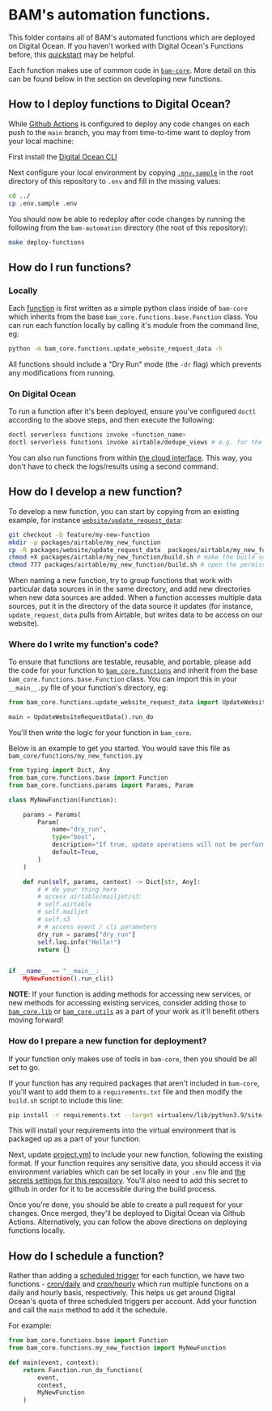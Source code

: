 # BAM's automation functions.

This folder contains all of BAM's automated functions which are deployed on Digital Ocean. If you haven't worked with Digital Ocean's Functions before, this [quickstart](https://docs.digitalocean.com/products/functions/getting-started/quickstart/) may be helpful.

Each function makes use of common code in [`bam-core`](../core/). More detail on this can be found below in the section on developing new functions.

## How to I deploy functions to Digital Ocean?

While [Github Actions](../.github/workflows/deploy.yml) is configured to deploy any code changes on each push to the `main` branch, you may from time-to-time want to deploy from your local machine:

First install the [Digital Ocean CLI](https://docs.digitalocean.com/reference/doctl/how-to/install/)

Next configure your local environment by copying [`.env.sample`](../.env.sample) in the root directory of this repository to `.env` and fill in the missing values:

```bash
cd ../
cp .env.sample .env
```

You should now be able to redeploy after code changes by running the following from the `bam-automation` directory (the root of this repository):

```bash
make deploy-functions
```

## How do I run functions?

### Locally

Each [function](../core/bam_core/functions) is first written as a simple python class inside of `bam-core` which inherits from the base `bam_core.functions.base.Function` class. You can run each function locally by calling it's module from the command line, eg:

```bash
python -m bam_core.functions.update_website_request_data -h
```

All functions should include a "Dry Run" mode (the `-dr` flag) which prevents any modifications from running.

### On Digital Ocean

To run a function after it's been deployed, ensure you've configured `doctl` according to the above steps, and then execute the following:

```bash
doctl serverless functions invoke <function_name>
doctl serverless functions invoke airtable/dedupe_views # e.g. for the dedupe_views function
```

You can also run functions from within [the cloud interface](https://cloud.digitalocean.com/functions/fn-515ead29-18f0-45aa-afd8-f52071501da8). This way, you don't have to check the logs/results using a second command.

## How do I develop a new function?

To develop a new function, you can start by copying from an existing example, for instance [`website/update_request_data`](packages/website/update_request_data/):

```bash
git checkout -b feature/my-new-function
mkdir -p packages/airtable/my_new_function
cp -R packages/website/update_request_data  packages/airtable/my_new_function
chmod +X packages/airtable/my_new_function/build.sh # make the build script executable
chmod 777 packages/airtable/my_new_function/build.sh # open the permissions for the build script
```

When naming a new function, try to group functions that work with particular data sources in in the same directory, and add new directories when new data sources are added. When a function accesses multiple data sources, put it in the directory of the data source it updates (for instance, `update_request_data` pulls from Airtable, but writes data to be access on our website).

### Where do I write my function's code?

To ensure that functions are testable, reusable, and portable, please add the code for your function to [`bam_core.functions`](../core/bam_core/functions/) and inherit from the base `bam_core.functions.base.Function` class. You can import this in your `__main__.py` file of your function's directory, eg:

```python
from bam_core.functions.update_website_request_data import UpdateWebsiteRequestData

main = UpdateWebsiteRequestData().run_do

```

You'll then write the logic for your function in `bam_core`.

Below is an example to get you started. You would save this file as `bam_core/functions/my_new_function.py`

```python
from typing import Dict, Any
from bam_core.functions.base import Function
from bam_core.functions.params import Params, Param

class MyNewFunction(Function):

    params = Params(
        Param(
            name="dry_run",
            type="bool",
            description="If true, update operations will not be performed.",
            default=True,
        )
    )

    def run(self, params, context) -> Dict[str, Any]:
        # # do your thing here
        # access airtable/mailjet/s3:
        # self.airtable
        # self.mailjet
        # self.s3
        # # access event / cli parameters
        dry_run = params["dry_run"]
        self.log.info("Hello!")
        return {}


if __name__ == "__main__:
    MyNewFunction().run_cli()
```

**NOTE**: If your function is adding methods for accessing new services, or new methods for accessing existing services, consider adding those to [`bam_core.lib`](../core/bam_core/lib/) or [`bam_core.utils`](../core/bam_core/utils/) as a part of your work as it'll benefit others moving forward!

### How do I prepare a new function for deployment?

If your function only makes use of tools in `bam-core`, then you should be all set to go.

If your function has any required packages that aren't included in `bam-core`, you'll want to add them to a `requirements.txt` file and then modify the `build.sh` script to include this line:

```bash
pip install -r requirements.txt --target virtualenv/lib/python3.9/site-packages
```

This will install your requirements into the virtual environment that is packaged up as a part of your function.

Next, update [project.yml](./project.yml) to include your new function, following the existing format. If your function requires any sensitive data, you should access it via environment variables which can be set locally in your `.env` file and [the secrets settings for this repository](https://github.com/bushwickayudamutua/bam-automation/settings/secrets/actions). You'll also need to add this secret to github in order for it to be accessible during the build process.

Once you're done, you should be able to create a pull request for your changes. Once merged, they'll be deployed to Digital Ocean via Github Actions. Alternatively, you can follow the above directions on deploying functions locally.

## How do I schedule a function? 

Rather than adding a [scheduled trigger](https://docs.digitalocean.com/products/functions/how-to/schedule-functions/) for each function, we have two functions - [cron/daily](packages/cron/daily) and [cron/hourly](packages/cron/hourly/) which run multiple functions on a daily and hourly basis, respectively. This helps us get around Digital Ocean's quota of three scheduled triggers per account.  Add your function and call the `main` method to add it the schedule.

For example:

```python
from bam_core.functions.base import Function
from bam_core.functions.my_new_function import MyNewFunction

def main(event, context):
    return Function.run_do_functions(
        event,
        context,
        MyNewFunction
    )
```
